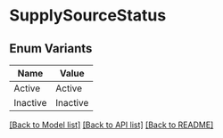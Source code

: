 # SupplySourceStatus

## Enum Variants

| Name | Value |
|---- | -----|
| Active | Active |
| Inactive | Inactive |


[[Back to Model list]](../README.md#documentation-for-models) [[Back to API list]](../README.md#documentation-for-api-endpoints) [[Back to README]](../README.md)


